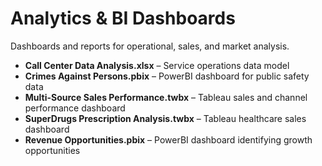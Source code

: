 # Analytics & BI Dashboards
Dashboards and reports for operational, sales, and market analysis.

- **Call Center Data Analysis.xlsx** – Service operations data model  
- **Crimes Against Persons.pbix** – PowerBI dashboard for public safety data  
- **Multi-Source Sales Performance.twbx** – Tableau sales and channel performance dashboard  
- **SuperDrugs Prescription Analysis.twbx** – Tableau healthcare sales dashboard  
- **Revenue Opportunities.pbix** – PowerBI dashboard identifying growth opportunities 
